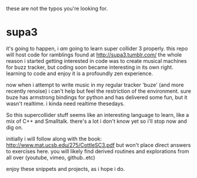 these are not the typos you're looking for.

supa3
=====

it's going to happen, i _am_ going to learn super collider 3 properly. this repo will host code for ramblings found at http://supa3.tumblr.com/
the whole reason i started getting interested in code was to create musical machines for buzz tracker, but coding soon became interesting in its own right. 
learning to code and enjoy it is a profoundly zen experience. 

now when i attempt to write music in my regular tracker 'buze' (and more recently renoise) i can't help but feel the restriction of 
the environment. sure buze has armstrong bindings for python and has delivered some fun, but it wasn't realtime. i kinda need realtime thesedays.

So this supercollider stuff seems like an interesting language to learn, like a mix of C++ and Smalltalk. there's a lot i don't know yet
so i'll stop now and dig on. 

initially i will follow along with the book: http://www.mat.ucsb.edu/275/CottleSC3.pdf but won't place direct answers to exercises
here. you will likely find derived routines and explorations from all over (youtube, vimeo, github..etc)

enjoy these snippets and projects, as i hope i do.
